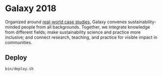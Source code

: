 # Galaxy 2018

Organized around [real-world case studies](https://www.learngala.com/), Galaxy convenes sustainability-minded people from all backgrounds. Together, we integrate knowledge from different fields; make sustainability science and practice more inclusive; and connect research, teaching, and practice for visible impact in communities.

## Deploy

```
bin/deploy.sh
```
